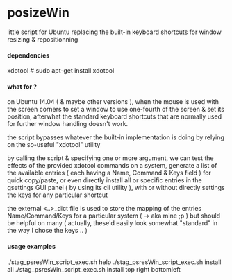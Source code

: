 # posizeWin
little script for Ubuntu replacing the built-in keyboard shortcuts for window resizing &amp; repositionning

#### dependencies
xdotool # sudo apt-get install xdotool

#### what for ?

on Ubuntu 14.04 ( & maybe other versions ), when the mouse is used with the screen corners to set a window to use one-fourth of the screen & set its position, afterwhat the standard keyboard shortcuts that are normally used for further window handling doesn't work.

the script bypasses whatever the built-in implementation is doing by relying on the so-useful "xdotool" utility

by calling the script & specifying one or more argument, we can test the effects of the provided xdotool commands on a system, generate a list of the available entries ( each having a Name, Command & Keys field ) for quick copy/paste, or even directly install all or specific entries in the gsettings GUI panel ( by using its cli utility ), with or without directly settings the keys for any particular shortcut

the external <..>_dict file is used to store the mapping of the entries Name/Command/Keys for a particular system ( -> aka mine ;p ) but should be helpful on many ( actually, these'd easily look somewhat "standard" in the way I chose the keys .. )

#### usage examples
./stag_psresWin_script_exec.sh help
./stag_psresWin_script_exec.sh install all
./stag_psresWin_script_exec.sh install top right bottomleft

